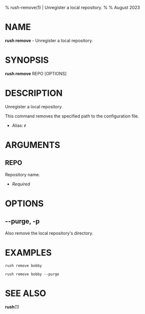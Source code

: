 % rush-remove(1) | Unregister a local repository.
% 
% August 2023

NAME
==================================================

**rush remove** - Unregister a local repository.

SYNOPSIS
==================================================

**rush remove** REPO [OPTIONS]

DESCRIPTION
==================================================

Unregister a local repository.

This command removes the specified path to the configuration file.

- Alias: **r**

ARGUMENTS
==================================================

REPO
--------------------------------------------------

Repository name.

- *Required*

OPTIONS
==================================================

--purge, -p
--------------------------------------------------

Also remove the local repository's directory.


EXAMPLES
==================================================

~~~
rush remove bobby

rush remove bobby --purge

~~~

SEE ALSO
==================================================

**rush**(1)



